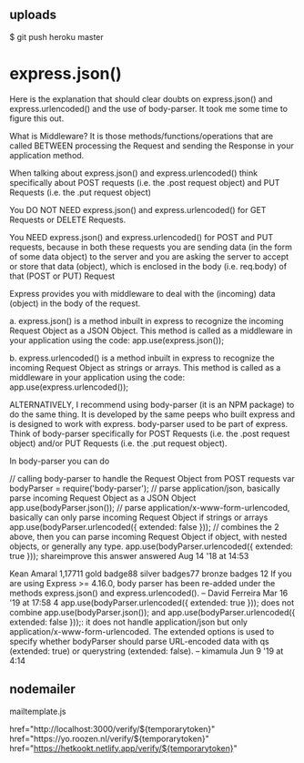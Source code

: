 ## uploads

\$ git push heroku master

# express.json()

Here is the explanation that should clear doubts on express.json() and express.urlencoded() and the use of body-parser. It took me some time to figure this out.

What is Middleware? It is those methods/functions/operations that are called BETWEEN processing the Request and sending the Response in your application method.

When talking about express.json() and express.urlencoded() think specifically about POST requests (i.e. the .post request object) and PUT Requests (i.e. the .put request object)

You DO NOT NEED express.json() and express.urlencoded() for GET Requests or DELETE Requests.

You NEED express.json() and express.urlencoded() for POST and PUT requests, because in both these requests you are sending data (in the form of some data object) to the server and you are asking the server to accept or store that data (object), which is enclosed in the body (i.e. req.body) of that (POST or PUT) Request

Express provides you with middleware to deal with the (incoming) data (object) in the body of the request.

a. express.json() is a method inbuilt in express to recognize the incoming Request Object as a JSON Object. This method is called as a middleware in your application using the code: app.use(express.json());

b. express.urlencoded() is a method inbuilt in express to recognize the incoming Request Object as strings or arrays. This method is called as a middleware in your application using the code: app.use(express.urlencoded());

ALTERNATIVELY, I recommend using body-parser (it is an NPM package) to do the same thing. It is developed by the same peeps who built express and is designed to work with express. body-parser used to be part of express. Think of body-parser specifically for POST Requests (i.e. the .post request object) and/or PUT Requests (i.e. the .put request object).

In body-parser you can do

// calling body-parser to handle the Request Object from POST requests
var bodyParser = require('body-parser');
// parse application/json, basically parse incoming Request Object as a JSON Object
app.use(bodyParser.json());
// parse application/x-www-form-urlencoded, basically can only parse incoming Request Object if strings or arrays
app.use(bodyParser.urlencoded({ extended: false }));
// combines the 2 above, then you can parse incoming Request Object if object, with nested objects, or generally any type.
app.use(bodyParser.urlencoded({ extended: true }));
shareimprove this answer
answered Aug 14 '18 at 14:53

Kean Amaral
1,17711 gold badge88 silver badges77 bronze badges
12
If you are using Express >= 4.16.0, body parser has been re-added under the methods express.json() and express.urlencoded(). – David Ferreira Mar 16 '19 at 17:58
4
app.use(bodyParser.urlencoded({ extended: true })); does not combine app.use(bodyParser.json()); and app.use(bodyParser.urlencoded({ extended: false }));: it does not handle application/json but only application/x-www-form-urlencoded. The extended options is used to specify whether bodyParser should parse URL-encoded data with qs (extended: true) or querystring (extended: false). – kimamula Jun 9 '19 at 4:14

## nodemailer

mailtemplate.js

href="http://localhost:3000/verify/${temporarytoken}"
href="https://yo.roozen.nl/verify/${temporarytoken}"
href="https://hetkookt.netlify.app/verify/${temporarytoken}"
